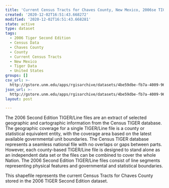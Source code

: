 ```yaml
---
title: 'Current Census Tracts for Chaves County, New Mexico, 2006se TIGER'
created: '2020-12-02T16:51:43.668272'
modified: '2020-12-02T16:51:43.668281'
state: active
type: dataset
tags:
  - 2006 Tiger Second Edition
  - Census Data
  - Chaves County
  - County
  - Current Census Tracts
  - New Mexico
  - Tiger Data
  - United States
groups: []
csv_url: >-
  http://gstore.unm.edu/apps/rgisarchive/datasets/4be59dbe-fb7a-4009-9632-58884a6cd187/tgr2006se_chav_trtcu.derived.csv
json_url: >-
  http://gstore.unm.edu/apps/rgisarchive/datasets/4be59dbe-fb7a-4009-9632-58884a6cd187/tgr2006se_chav_trtcu.derived.json
layout: post

---
```

The 2006 Second Edition TIGER/Line files are an extract of selected geographic and cartographic information from the Census TIGER database.  The geographic coverage for a single TIGER/Line file is a county or statistical equivalent entity, with the coverage area based on the latest available governmental unit boundaries. The Census TIGER database represents a seamless national file with no overlaps or gaps between parts.  However, each county-based TIGER/Line file is designed to stand alone as an independent data set or the files can be combined to cover the whole Nation.  The 2006 Second Edition  TIGER/Line files consist of line segments representing physical features and governmental and statistical boundaries.  

This shapefile represents the current Census Tracts for Chaves County stored in the 2006 TIGER Second Edition dataset.
